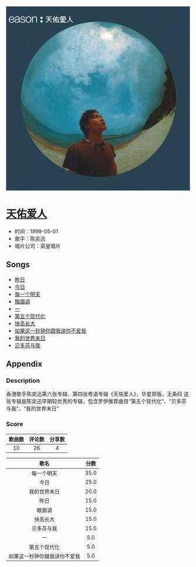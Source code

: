 <p align="center">
	<img src="imgs/天佑爱人.jpg" alt="album_img" />
</p>

# [天佑爱人](https://music.163.com/album?id=2374012)

* 时间：1999-05-01
* 歌手：陈奕迅
* 唱片公司：英皇唱片
## Songs

* [昨日](songs/昨日_26075143/README.md)
* [今日](songs/今日_26075136/README.md)
* [每一个明天](songs/每一个明天_26075138/README.md)
* [眼眉调](songs/眼眉调_26075141/README.md)
* [一](songs/一_26075142/README.md)
* [第五个现代化](songs/第五个现代化_26075135/README.md)
* [快高长大](songs/快高长大_26075137/README.md)
* [如果这一秒钟你跟我讲你不爱我](songs/如果这一秒钟你跟我讲你不爱我_26075139/README.md)
* [我的世界末日](songs/我的世界末日_26075140/README.md)
* [贝多芬与我](songs/贝多芬与我_26075134/README.md)
## Appendix

### Description

香港歌手陈奕迅第六张专辑、第四张粤语专辑《天佑爱人》，华星原版，无条码
这张专辑是陈奕迅早期较优秀的专辑，包含罗伊推荐曲目“第五个现代化”、“贝多芬与我”、“我的世界末日”

### Score

|歌曲数|评论数|分享数|
|:---:|:---:|:---:|
|10|26|4|

|歌名|分数|
|:---:|:---:|
|每一个明天|35.0
|今日|25.0
|我的世界末日|20.0
|昨日|15.0
|眼眉调|15.0
|快高长大|15.0
|贝多芬与我|15.0
|一|5.0
|第五个现代化|5.0
|如果这一秒钟你跟我讲你不爱我|5.0
